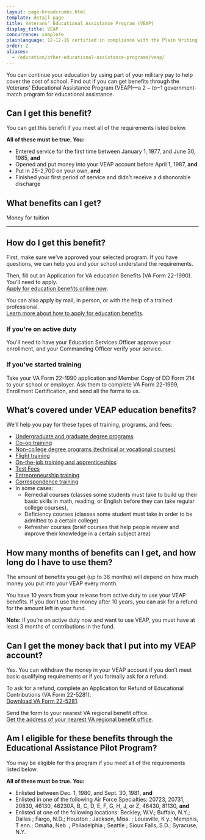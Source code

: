 ```yaml
---
layout: page-breadcrumbs.html
template: detail-page
title: Veterans’ Educational Assistance Program (VEAP)
display_title: VEAP
concurrence: complete
plainlanguage: 12-12-16 certified in compliance with the Plain Writing Act
order: 2
aliases:
  - /education/other-educational-assistance-programs/veap/
---
```


<div class="va-introtext">

You can continue your education by using part of your military pay to help cover the cost of school. Find out if you can get benefits through the Veterans' Educational Assistance Program (VEAP)—a $2-to-$1 government-match program for educational assistance.

</div>

<div class="feature" markdown="1">

## Can I get this benefit?

You can get this benefit if you meet all of the requirements listed below.

**All of these must be true. You:**
  - Entered service for the first time between January 1, 1977, and June 30, 1985, **and**
  - Opened and put money into your VEAP account before April 1, 1987, **and**
  - Put in $25–$2,700 on your own, **and**
  - Finished your first period of service and didn't receive a dishonorable discharge
  
</div>

## What benefits can I get?
Money for tuition

------

## How do I get this benefit?

First, make sure we've approved your selected program. If you have questions, we can help you and your school understand the requirements. 

Then, fill out an Application for VA education Benefits (VA Form 22-1990). You’ll need to apply. <br>
[Apply for education benefits online now](/education/apply-for-education-benefits/application/1990/introduction).

You can also apply by mail, in person, or with the help of a trained professional. <br>
[Learn more about how to apply for education benefits](/education/how-to-apply/).

### If you're on active duty

You'll need to have your Education Services Officer approve your enrollment, and your Commanding Officer verify your service.

### If you've started training

Take your VA Form 22-1990 application and Member Copy of DD Form 214 to your school or employer. Ask them to complete VA Form 22-1999, Enrollment Certification, and send all the forms to us.

## What’s covered under VEAP education benefits?

We’ll help you pay for these types of training, programs, and fees:

- [Undergraduate and graduate degree programs](/education/about-gi-bill-benefits/how-to-use-benefits/undergraduate-graduate-programs/)
- [Co-op training](/education/about-gi-bill-benefits/how-to-use-benefits/co-op-training/)
- [Non-college degree programs (technical or vocational courses)](/education/about-gi-bill-benefits/how-to-use-benefits/non-college-degree-programs/)
- [Flight training](/education/about-gi-bill-benefits/how-to-use-benefits/flight-training/)
- [On-the-job training and apprenticeships](/education/about-gi-bill-benefits/how-to-use-benefits/on-the-job-training-apprenticeships/)
- [Test Fees](/education/about-gi-bill-benefits/how-to-use-benefits/test-fees/)
- [Entrepreneurship training](/education/about-gi-bill-benefits/how-to-use-benefits/entrepreneurship-training/)
- [Correspondence training](/education/about-gi-bill-benefits/how-to-use-benefits/correspondence-training/)
- In some cases:
  - Remedial courses (classes some students must take to build up their basic skills in math, reading, or English before they can take regular college courses),
  - Deficiency courses (classes some student must take in order to be admitted to a certain college)
  - Refresher courses (brief courses that help people review and improve their knowledge in a certain subject area)

## How many months of benefits can I get, and how long do I have to use them?

The amount of benefits you get (up to 36 months) will depend on how much money you put into your VEAP every month.

You have 10 years from your release from active duty to use your VEAP benefits. If you don't use the money after 10 years, you can ask for a refund for the amount left in your fund.

**Note:** If you’re on active duty now and want to use VEAP, you must have at least 3 months of contributions in the fund.

## Can I get the money back that I put into my VEAP account?

Yes. You can withdraw the money in your VEAP account if you don’t meet basic qualifying requirements or if you formally ask for a refund.

To ask for a refund, complete an Application for Refund of Educational Contributions (VA Form 22-5281).<br>
[Download VA Form 22-5281](https://www.vba.va.gov/pubs/forms/VBA-22-5281-ARE.pdf).

Send the form to your nearest VA regional benefit office. <br>
[Get the address of your nearest VA regional benefit office](/find-locations/?facilityType=benefits).

## Am I eligible for these benefits through the Educational Assistance Pilot Program?

You may be eligible for this program if you meet all of the requirements listed below.

**All of these must be true. You:**

- Enlisted between Dec. 1, 1980, and Sept. 30, 1981, **and**
- Enlisted in one of the following Air Force Specialties: 20723, 20731, 20830, 46130, 46230A, B, C, D, E, F, G, H, J, or Z, 46430, 81130, **and**
- Enlisted at one of the following locations: Beckley, W.V.; Buffalo, N.Y.; Dallas ; Fargo, N.D.; Houston ; Jackson, Miss. ; Louisville, K y.; Memphis, T enn.; Omaha, Neb .; Philadelphia ; Seattle ; Sioux Falls, S.D.; Syracuse, N.Y.
